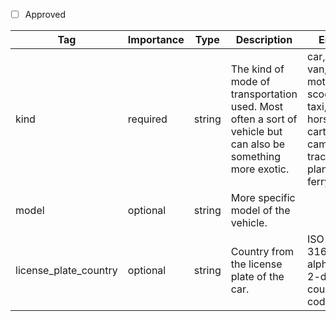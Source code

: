 - [ ] Approved


| Tag                   | Importance   | Type    | Description                                      | Enum                                                                                                         | Example |
|-----------------------|--------------|---------|--------------------------------------------------|--------------------------------------------------------------------------------------------------------------|---------|
| kind                 | required  | string   | The kind of mode of transportation used. Most often a sort of vehicle but can also be something more exotic.            | car, bus, van, truck, motorbike, scooter, taxi, horse-cart, train, camper, tractor, plane, ferry, boat       |         |
| model                 | optional  | string  | More specific model of the vehicle.              |                                                                                                              |         |
| license_plate_country | optional  | string  | Country from the license plate of the car.       | ISO 3166-1 alpha-2 2-digit country codes                                                                     |         |

